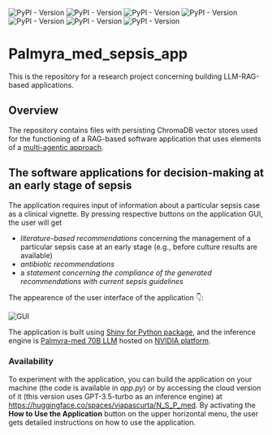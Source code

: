 ![PyPI - Version](https://img.shields.io/badge/Pyhton-v3.11.10-blue)
![PyPI - Version](https://img.shields.io/badge/shiny%20for%20python-v0.10.2-blue)
![PyPI - Version](https://img.shields.io/badge/chromadb-v0.5.23-brown)
![PyPI - Version](https://img.shields.io/badge/llama%20index-v0.12.5-blue)
![PyPI - Version](https://img.shields.io/badge/Writer_Palmyra_med_llm-70b-blue)
![PyPI - Version](https://img.shields.io/badge/NVIDIA_platform-green)
![PyPI - Version](https://img.shields.io/badge/ISAAC_sepsis-3.0-%23000055)


# Palmyra_med_sepsis_app
 This is the repository for a research project concerning building LLM-RAG-based applications.
## Overview
The repository contains files with persisting ChromaDB vector stores used for the functioning of a RAG-based software application that uses elements of a [multi-agentic approach](https://www.crewai.com/).
## The software applications for decision-making at an early stage of sepsis
The application requires input of information about a particular sepsis case as a clinical vignette. By pressing respective buttons on the application GUI, the user will get 
* *literature-based recommendations* concerning the management of a particular sepsis case at an early stage (e.g., before culture results are available)
* *antibiotic recommendations*
* a *statement concerning the compliance of the generated recommendations with current sepsis guidelines*

The appearence of the user interface of the application 👇:

![GUI](https://github.com/user-attachments/assets/985f9ec4-6ef4-4909-aa2b-c45e51bfc8fd)

The application is built using [Shiny for Python package](https://shiny.posit.co/py/), and the inference engine is [Palmyra-med 70B LLM](https://writer.com/blog/palmyra-med-fin-models/) hosted on [NVIDIA platform](https://build.nvidia.com/explore/discover).

### Availability
To experiment with the application, you can build the application on your machine (the code is available in *app.py*) or by accessing the cloud version of it (this version uses GPT-3.5-turbo as an inference engine) at https://huggingface.co/spaces/viapascurta/N_S_P_med. 
By activating the **How to Use the Application** button on the upper horizontal menu, the user gets detailed instructions on how to use the application.
